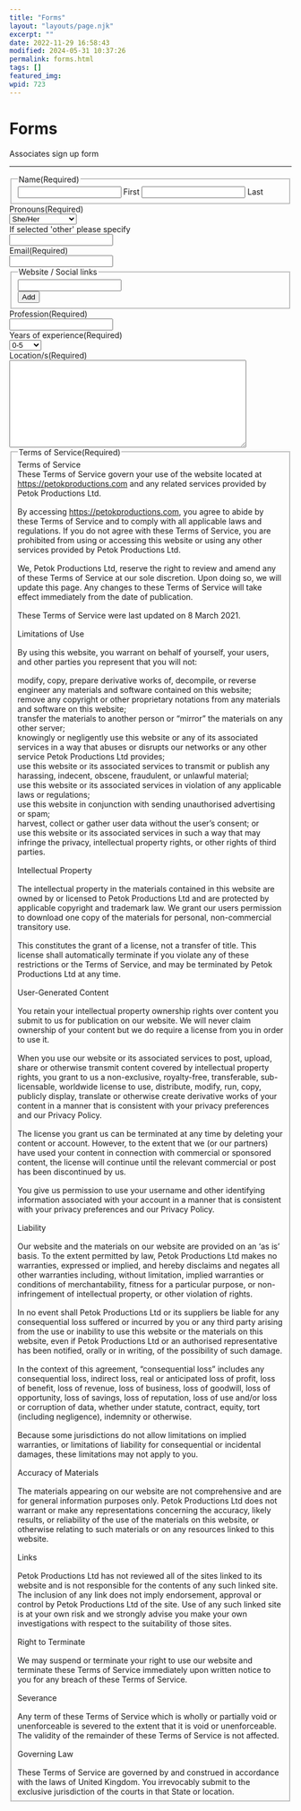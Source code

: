 ```yaml
---
title: "Forms"
layout: "layouts/page.njk"
excerpt: ""
date: 2022-11-29 16:58:43
modified: 2024-05-31 10:37:26
permalink: forms.html
tags: []
featured_img: 
wpid: 723
---
```


# Forms

<script type="text/javascript">var gform;gform||(document.addEventListener("gform_main_scripts_loaded",function(){gform.scriptsLoaded=!0}),window.addEventListener("DOMContentLoaded",function(){gform.domLoaded=!0}),gform={domLoaded:!1,scriptsLoaded:!1,initializeOnLoaded:function(o){gform.domLoaded&&gform.scriptsLoaded?o():!gform.domLoaded&&gform.scriptsLoaded?window.addEventListener("DOMContentLoaded",o):document.addEventListener("gform_main_scripts_loaded",o)},hooks:{action:{},filter:{}},addAction:function(o,n,r,t){gform.addHook("action",o,n,r,t)},addFilter:function(o,n,r,t){gform.addHook("filter",o,n,r,t)},doAction:function(o){gform.doHook("action",o,arguments)},applyFilters:function(o){return gform.doHook("filter",o,arguments)},removeAction:function(o,n){gform.removeHook("action",o,n)},removeFilter:function(o,n,r){gform.removeHook("filter",o,n,r)},addHook:function(o,n,r,t,i){null==gform.hooks[o][n]&&(gform.hooks[o][n]=[]);var e=gform.hooks[o][n];null==i&&(i=n+"_"+e.length),gform.hooks[o][n].push({tag:i,callable:r,priority:t=null==t?10:t})},doHook:function(n,o,r){var t;if(r=Array.prototype.slice.call(r,1),null!=gform.hooks[n][o]&&((o=gform.hooks[n][o]).sort(function(o,n){return o.priority-n.priority}),o.forEach(function(o){"function"!=typeof(t=o.callable)&&(t=window[t]),"action"==n?t.apply(null,r):r[0]=t.apply(null,r)})),"filter"==n)return r[0]},removeHook:function(o,n,t,i){var r;null!=gform.hooks[o][n]&&(r=(r=gform.hooks[o][n]).filter(function(o,n,r){return!!(null!=i&&i!=o.tag||null!=t&&t!=o.priority)}),gform.hooks[o][n]=r)}});</script></head><body><div class="gf_browser_unknown gform_wrapper gravity-theme gform-theme--no-framework" data-form-index="0" data-form-theme="gravity-theme" id="gform_wrapper_5"><div class="gform_heading">Associates sign up form
-----------------------

 </div><form action="" data-formid="5" enctype="multipart/form-data" id="gform_5" method="post" novalidate=""><input id="gpuid_existing_value_26" name="gpuid_existing_value_26" type="hidden" value="a23c49d38c16b5028a8165b35a581309"></input><div class="gform-body gform_body"><div class="gform_fields top_label form_sublabel_below description_below validation_below" id="gform_fields_5"><fieldset class="gfield gfield--type-name gfield--input-type-name gfield_contains_required field_sublabel_below gfield--no-description field_description_below field_validation_below gfield_visibility_visible" data-js-reload="field_5_2" id="field_5_2"><legend class="gfield_label gform-field-label gfield_label_before_complex">Name<span class="gfield_required"><span class="gfield_required gfield_required_text">(Required)</span></span></legend><div class="ginput_complex ginput_container ginput_container--name no_prefix has_first_name no_middle_name has_last_name no_suffix gf_name_has_2 ginput_container_name gform-grid-row" id="input_5_2"> <span class="name_first gform-grid-col gform-grid-col--size-auto" id="input_5_2_3_container"> <input aria-required="true" id="input_5_2_3" name="input_2.3" type="text" value=""></input> <label class="gform-field-label gform-field-label--type-sub " for="input_5_2_3">First</label> </span> <span class="name_last gform-grid-col gform-grid-col--size-auto" id="input_5_2_6_container"> <input aria-required="true" id="input_5_2_6" name="input_2.6" type="text" value=""></input> <label class="gform-field-label gform-field-label--type-sub " for="input_5_2_6">Last</label> </span></div></fieldset><div class="gfield gfield--type-select gfield--input-type-select gfield--width-full gfield_contains_required field_sublabel_below gfield--no-description field_description_below field_validation_below gfield_visibility_visible" data-js-reload="field_5_24" id="field_5_24"><label class="gfield_label gform-field-label" for="input_5_24">Pronouns<span class="gfield_required"><span class="gfield_required gfield_required_text">(Required)</span></span></label><div class="ginput_container ginput_container_select"><select aria-invalid="false" aria-required="true" class="large gfield_select" id="input_5_24" name="input_24"><option value="She/Her">She/Her</option><option value="He/Him">He/Him</option><option value="They/Them">They/Them</option><option value="Other">Other</option><option value="Prefer not to say">Prefer not to say</option></select></div></div><div class="gfield gfield--type-text gfield--input-type-text gfield--width-full field_sublabel_below gfield--no-description field_description_below field_validation_below gfield_visibility_visible" data-js-reload="field_5_25" id="field_5_25"><label class="gfield_label gform-field-label" for="input_5_25">If selected 'other' please specify</label><div class="ginput_container ginput_container_text"><input aria-invalid="false" class="large" id="input_5_25" name="input_25" type="text" value=""></input></div></div><div class="gfield gfield--type-email gfield--input-type-email gfield--width-full gfield_contains_required field_sublabel_below gfield--no-description field_description_below field_validation_below gfield_visibility_visible" data-js-reload="field_5_4" id="field_5_4"><label class="gfield_label gform-field-label" for="input_5_4">Email<span class="gfield_required"><span class="gfield_required gfield_required_text">(Required)</span></span></label><div class="ginput_container ginput_container_email"> <input aria-invalid="false" aria-required="true" autocomplete="email" class="large" id="input_5_4" name="input_4" type="email" value=""></input> </div></div><fieldset class="gfield gfield--type-list gfield--input-type-list gfield--width-full field_sublabel_below gfield--no-description field_description_below field_validation_below gfield_visibility_visible" data-js-reload="field_5_28" id="field_5_28"><legend class="gfield_label gform-field-label">Website / Social links</legend><div class="ginput_container ginput_container_list ginput_list "><div class="gfield_list gfield_list_container"><div class="gfield_list_groups"><div class="gfield_list_row_odd gfield_list_group gform-grid-row"><div class="gfield_list_group_item gfield_list_cell gfield_list_28_cell1 gform-grid-col"><input aria-invalid="false" aria-label="Website / Social links, Row 1" data-aria-label-template="Website / Social links, Row {0}" name="input_28[]" type="text" value=""></input></div><div class="gfield_list_icons gform-grid-col"> <button aria-label="Add another row" class="add_list_item " onclick="gformAddListItem(this, 0)" type="button">Add</button> <button aria-label="Remove row 1" class="delete_list_item" data-aria-label-template="Remove row {0}" onclick="gformDeleteListItem(this, 0)" style="visibility:hidden;" type="button">Remove</button></div></div></div></div></div></fieldset><div class="gfield gfield--type-text gfield--input-type-text gfield--width-full gfield_contains_required field_sublabel_below gfield--no-description field_description_below field_validation_below gfield_visibility_visible" data-js-reload="field_5_20" id="field_5_20"><label class="gfield_label gform-field-label" for="input_5_20">Profession<span class="gfield_required"><span class="gfield_required gfield_required_text">(Required)</span></span></label><div class="ginput_container ginput_container_text"><input aria-invalid="false" aria-required="true" class="large" id="input_5_20" maxlength="100" name="input_20" type="text" value=""></input></div></div><div class="gfield gfield--type-select gfield--input-type-select gfield--width-full gfield_contains_required field_sublabel_below gfield--no-description field_description_below field_validation_below gfield_visibility_visible" data-js-reload="field_5_12" id="field_5_12"><label class="gfield_label gform-field-label" for="input_5_12">Years of experience<span class="gfield_required"><span class="gfield_required gfield_required_text">(Required)</span></span></label><div class="ginput_container ginput_container_select"><select aria-invalid="false" aria-required="true" class="large gfield_select" id="input_5_12" name="input_12"><option value="0-5">0-5</option><option value="5-10">5-10</option><option value="10-15">10-15</option><option value="15-20">15-20</option><option value="20+">20+</option></select></div></div><div class="gfield gfield--type-textarea gfield--input-type-textarea gfield_contains_required field_sublabel_below gfield--no-description field_description_below field_validation_below gfield_visibility_visible" data-js-reload="field_5_8" id="field_5_8"><label class="gfield_label gform-field-label" for="input_5_8">Location/s<span class="gfield_required"><span class="gfield_required gfield_required_text">(Required)</span></span></label><div class="ginput_container ginput_container_textarea"><textarea aria-invalid="false" aria-required="true" class="textarea large" cols="50" id="input_5_8" name="input_8" rows="10"></textarea></div></div><fieldset class="gfield gfield--type-tos gfield--type-choice gfield--input-type-checkbox gfield_contains_required field_sublabel_below gfield--no-description field_description_below field_validation_below gfield_visibility_visible" data-js-reload="field_5_9" id="field_5_9"><legend class="gfield_label gform-field-label gfield_label_before_complex">Terms of Service<span class="gfield_required"><span class="gfield_required gfield_required_text">(Required)</span></span></legend><div class="large gptos_terms_container gwtos_terms_container" id="gw_terms_9" tabindex="0"><div class="gptos_the_terms">Terms of Service

These Terms of Service govern your use of the website located at https://petokproductions.com and any related services provided by Petok Productions Ltd.

By accessing https://petokproductions.com, you agree to abide by these Terms of Service and to comply with all applicable laws and regulations. If you do not agree with these Terms of Service, you are prohibited from using or accessing this website or using any other services provided by Petok Productions Ltd.

We, Petok Productions Ltd, reserve the right to review and amend any of these Terms of Service at our sole discretion. Upon doing so, we will update this page. Any changes to these Terms of Service will take effect immediately from the date of publication.

These Terms of Service were last updated on 8 March 2021.

Limitations of Use

By using this website, you warrant on behalf of yourself, your users, and other parties you represent that you will not:

modify, copy, prepare derivative works of, decompile, or reverse engineer any materials and software contained on this website;  
remove any copyright or other proprietary notations from any materials and software on this website;  
transfer the materials to another person or “mirror” the materials on any other server;  
knowingly or negligently use this website or any of its associated services in a way that abuses or disrupts our networks or any other service Petok Productions Ltd provides;  
use this website or its associated services to transmit or publish any harassing, indecent, obscene, fraudulent, or unlawful material;  
use this website or its associated services in violation of any applicable laws or regulations;  
use this website in conjunction with sending unauthorised advertising or spam;  
harvest, collect or gather user data without the user’s consent; or  
use this website or its associated services in such a way that may infringe the privacy, intellectual property rights, or other rights of third parties.

Intellectual Property

The intellectual property in the materials contained in this website are owned by or licensed to Petok Productions Ltd and are protected by applicable copyright and trademark law. We grant our users permission to download one copy of the materials for personal, non-commercial transitory use.

This constitutes the grant of a license, not a transfer of title. This license shall automatically terminate if you violate any of these restrictions or the Terms of Service, and may be terminated by Petok Productions Ltd at any time.

User-Generated Content

You retain your intellectual property ownership rights over content you submit to us for publication on our website. We will never claim ownership of your content but we do require a license from you in order to use it.

When you use our website or its associated services to post, upload, share or otherwise transmit content covered by intellectual property rights, you grant to us a non-exclusive, royalty-free, transferable, sub-licensable, worldwide license to use, distribute, modify, run, copy, publicly display, translate or otherwise create derivative works of your content in a manner that is consistent with your privacy preferences and our Privacy Policy.

The license you grant us can be terminated at any time by deleting your content or account. However, to the extent that we (or our partners) have used your content in connection with commercial or sponsored content, the license will continue until the relevant commercial or post has been discontinued by us.

You give us permission to use your username and other identifying information associated with your account in a manner that is consistent with your privacy preferences and our Privacy Policy.

Liability

Our website and the materials on our website are provided on an ‘as is’ basis. To the extent permitted by law, Petok Productions Ltd makes no warranties, expressed or implied, and hereby disclaims and negates all other warranties including, without limitation, implied warranties or conditions of merchantability, fitness for a particular purpose, or non-infringement of intellectual property, or other violation of rights.

In no event shall Petok Productions Ltd or its suppliers be liable for any consequential loss suffered or incurred by you or any third party arising from the use or inability to use this website or the materials on this website, even if Petok Productions Ltd or an authorised representative has been notified, orally or in writing, of the possibility of such damage.

In the context of this agreement, “consequential loss” includes any consequential loss, indirect loss, real or anticipated loss of profit, loss of benefit, loss of revenue, loss of business, loss of goodwill, loss of opportunity, loss of savings, loss of reputation, loss of use and/or loss or corruption of data, whether under statute, contract, equity, tort (including negligence), indemnity or otherwise.

Because some jurisdictions do not allow limitations on implied warranties, or limitations of liability for consequential or incidental damages, these limitations may not apply to you.

Accuracy of Materials

The materials appearing on our website are not comprehensive and are for general information purposes only. Petok Productions Ltd does not warrant or make any representations concerning the accuracy, likely results, or reliability of the use of the materials on this website, or otherwise relating to such materials or on any resources linked to this website.

Links

Petok Productions Ltd has not reviewed all of the sites linked to its website and is not responsible for the contents of any such linked site. The inclusion of any link does not imply endorsement, approval or control by Petok Productions Ltd of the site. Use of any such linked site is at your own risk and we strongly advise you make your own investigations with respect to the suitability of those sites.

Right to Terminate

We may suspend or terminate your right to use our website and terminate these Terms of Service immediately upon written notice to you for any breach of these Terms of Service.

Severance

Any term of these Terms of Service which is wholly or partially void or unenforceable is severed to the extent that it is void or unenforceable. The validity of the remainder of these Terms of Service is not affected.

Governing Law

These Terms of Service are governed by and construed in accordance with the laws of United Kingdom. You irrevocably submit to the exclusive jurisdiction of the courts in that State or location.

</div></div> <style type="text/css">

			/* Frontend Styles */
			.gptos_terms_container { height: 11.250em; width: 97.5%; background-color: #fff; overflow: auto; border: 1px solid #ccc; }
			.gptos_terms_container.small { width: 25%; }
			.gptos_terms_container.medium { width: 47.5%; }
			.gptos_terms_container.large { /* default width */ }
			.left_label .gptos_terms_container,
			.right_label .gptos_terms_container { margin-left: 30% !important; width: auto !important; }
			.gform_wrapper .gptos_terms_container > div { margin: 1rem !important; }
			.gform_wrapper .gptos_terms_container ul,
			.gform_wrapper .gptos_terms_container ol { margin: 0 0 1rem 1.5rem !important; }
			.gform_wrapper .gptos_terms_container ul li { list-style: disc !important; }
			.gform_wrapper .gptos_terms_container ol li { list-style: decimal !important; }
			.gform_wrapper .gptos_terms_container p { margin: 0 0 1rem; }
			.gform_wrapper .gptos_terms_container *:last-child { margin-bottom: 0; }

			.gptos_input_container { margin-top: 12px; }
			.gptos_input_container ul { padding: 0; }

			/* Admin Styles */
			#gform_fields .gptos_terms_container { background-color: rgba( 255, 255, 255, 0.5 ); border-color: rgba( 222, 222, 222, 0.75 ); }
			#gform_fields .gptos_terms_container > div { margin: 1rem !important; }
			#gform_fields .gptos_terms_container p { margin: 0 0 1rem; }
			#gform_fields .gptos_terms_container *:last-child { margin-bottom: 0; }

		</style><div class="ginput_container gptos_input_container"><div class="gfield_checkbox" id="input_5_9"><div class="gchoice gchoice_5_9_1"> <input class="gfield-choice-input" id="choice_5_9_1" name="input_9.1" type="checkbox" value="I agree to the Terms of Service"></input> <label class="gform-field-label gform-field-label--type-inline" for="choice_5_9_1" id="label_5_9_1">I agree to the Terms of Service</label></div></div></div></fieldset><div class="gfield gfield--type-uid gfield--input-type-uid gfield--width-full field_sublabel_below gfield--no-description field_description_below field_validation_below gfield_visibility_hidden" data-js-reload="field_5_26" id="field_5_26"><label class="gfield_label gform-field-label" for="input_5_26">Unique ID</label><div class="ginput_container ginput_container_hidden"><input id="input_5_26" name="input_26" type="hidden" value=""></input></div></div><div class="gfield gfield--type-honeypot gform_validation_container field_sublabel_below gfield--has-description field_description_below field_validation_below gfield_visibility_visible" data-js-reload="field_5_29" id="field_5_29"><label class="gfield_label gform-field-label" for="input_5_29">Email</label><div class="ginput_container"><input autocomplete="new-password" id="input_5_29" name="input_29" type="text" value=""></input></div><div class="gfield_description" id="gfield_description_5_29">This field is for validation purposes and should be left unchanged.</div></div></div></div><div class="gform_footer top_label"> <input class="gform_button button" id="gform_submit_button_5" onclick="if(window["gf_submitting_5"]){return false;}  if( !jQuery("#gform_5")[0].checkValidity || jQuery("#gform_5")[0].checkValidity()){window["gf_submitting_5"]=true;}  " onkeypress="if( event.keyCode == 13 ){ if(window["gf_submitting_5"]){return false;} if( !jQuery("#gform_5")[0].checkValidity || jQuery("#gform_5")[0].checkValidity()){window["gf_submitting_5"]=true;}  jQuery("#gform_5").trigger("submit",[true]); }" type="submit" value="Submit"></input> <input class="gform_hidden" name="is_submit_5" type="hidden" value="1"></input> <input class="gform_hidden" name="gform_submit" type="hidden" value="5"></input> <input class="gform_hidden" name="gform_unique_id" type="hidden" value=""></input> <input class="gform_hidden" name="state_5" type="hidden" value="WyJbXSIsImNmZDk3MTUyNzMwOTgyY2JkYzI1ZDFhN2FhY2M3NTczIl0="></input> <input class="gform_hidden" id="gform_target_page_number_5" name="gform_target_page_number_5" type="hidden" value="0"></input> <input class="gform_hidden" id="gform_source_page_number_5" name="gform_source_page_number_5" type="hidden" value="1"></input> <input name="gform_field_values" type="hidden" value=""></input> </div> </form> </div><script>
gform.initializeOnLoaded( function() {gformInitSpinner( 5, 'http://dev.wp.dgw.ltd/wp-content/plugins/gravityforms/images/spinner.svg', true );jQuery('#gform_ajax_frame_5').on('load',function(){var contents = jQuery(this).contents().find('*').html();var is_postback = contents.indexOf('GF_AJAX_POSTBACK') >= 0;if(!is_postback){return;}var form_content = jQuery(this).contents().find('#gform_wrapper_5');var is_confirmation = jQuery(this).contents().find('#gform_confirmation_wrapper_5').length > 0;var is_redirect = contents.indexOf('gformRedirect(){') >= 0;var is_form = form_content.length > 0 && ! is_redirect && ! is_confirmation;var mt = parseInt(jQuery('html').css('margin-top'), 10) + parseInt(jQuery('body').css('margin-top'), 10) + 100;if(is_form){jQuery('#gform_wrapper_5').html(form_content.html());if(form_content.hasClass('gform_validation_error')){jQuery('#gform_wrapper_5').addClass('gform_validation_error');} else {jQuery('#gform_wrapper_5').removeClass('gform_validation_error');}setTimeout( function() { /* delay the scroll by 50 milliseconds to fix a bug in chrome */  }, 50 );if(window['gformInitDatepicker']) {gformInitDatepicker();}if(window['gformInitPriceFields']) {gformInitPriceFields();}var current_page = jQuery('#gform_source_page_number_5').val();gformInitSpinner( 5, 'http://dev.wp.dgw.ltd/wp-content/plugins/gravityforms/images/spinner.svg', true );jQuery(document).trigger('gform_page_loaded', [5, current_page]);window['gf_submitting_5'] = false;}else if(!is_redirect){var confirmation_content = jQuery(this).contents().find('.GF_AJAX_POSTBACK').html();if(!confirmation_content){confirmation_content = contents;}jQuery('#gform_wrapper_5').replaceWith(confirmation_content);jQuery(document).trigger('gform_confirmation_loaded', [5]);window['gf_submitting_5'] = false;wp.a11y.speak(jQuery('#gform_confirmation_message_5').text());}else{jQuery('#gform_5').append(contents);if(window['gformRedirect']) {gformRedirect();}}jQuery(document).trigger("gform_pre_post_render", [{ formId: "5", currentPage: "current_page", abort: function() { this.preventDefault(); } }]);                if (event && event.defaultPrevented) {                return;         }        const gformWrapperDiv = document.getElementById( "gform_wrapper_5" );        if ( gformWrapperDiv ) {            const visibilitySpan = document.createElement( "span" );            visibilitySpan.id = "gform_visibility_test_5";            gformWrapperDiv.insertAdjacentElement( "afterend", visibilitySpan );        }        const visibilityTestDiv = document.getElementById( "gform_visibility_test_5" );        let postRenderFired = false;                function triggerPostRender() {            if ( postRenderFired ) {                return;            }            postRenderFired = true;            jQuery( document ).trigger( 'gform_post_render', [5, current_page] );            gform.utils.trigger( { event: 'gform/postRender', native: false, data: { formId: 5, currentPage: current_page } } );            if ( visibilityTestDiv ) {                visibilityTestDiv.parentNode.removeChild( visibilityTestDiv );            }        }        function debounce( func, wait, immediate ) {            var timeout;            return function() {                var context = this, args = arguments;                var later = function() {                    timeout = null;                    if ( !immediate ) func.apply( context, args );                };                var callNow = immediate && !timeout;                clearTimeout( timeout );                timeout = setTimeout( later, wait );                if ( callNow ) func.apply( context, args );            };        }        const debouncedTriggerPostRender = debounce( function() {            triggerPostRender();        }, 200 );        if ( visibilityTestDiv && visibilityTestDiv.offsetParent === null ) {            const observer = new MutationObserver( ( mutations ) => {                mutations.forEach( ( mutation ) => {                    if ( mutation.type === 'attributes' && visibilityTestDiv.offsetParent !== null ) {                        debouncedTriggerPostRender();                        observer.disconnect();                    }                });            });            observer.observe( document.body, {                attributes: true,                childList: false,                subtree: true,                attributeFilter: [ 'style', 'class' ],            });        } else {            triggerPostRender();        }    } );} );
</script><div class="buffer"></div>